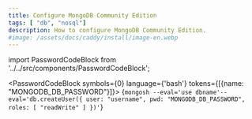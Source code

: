 ```yaml
---
title: Configure MongoDB Community Edition
tags: [ "db", "nosql"]
description: How to configure MongoDB Community Edition.
#image: /assets/docs/caddy/install/image-en.webp
---
```


import PasswordCodeBlock from '../../src/components/PasswordCodeBlock';

<PasswordCodeBlock 
symbols={0} language={'bash'} tokens={[{name: "MONGODB_DB_PASSWORD"}]}>
{`mongosh --eval='use dbname'--eval='db.createUser({ user: "username", pwd: "MONGODB_DB_PASSWORD",  roles: [ "readWrite" ] })'`}
</PasswordCodeBlock>
